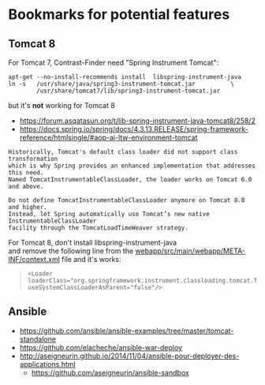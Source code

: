# Bookmarks for potential features


## Tomcat 8

For  Tomcat 7, Contrast-Finder need "Spring Instrument Tomcat":
```
apt-get --no-install-recommends install  libspring-instrument-java      
ln -s   /usr/share/java/spring3-instrument-tomcat.jar          \
        /usr/share/tomcat7/lib/spring3-instrument-tomcat.jar    
```

but it's **not** working for Tomcat 8

- https://forum.asqatasun.org/t/lib-spring-instrument-java-tomcat8/258/2
- https://docs.spring.io/spring/docs/4.3.13.RELEASE/spring-framework-reference/htmlsingle/#aop-aj-ltw-environment-tomcat

```
Historically, Tomcat's default class loader did not support class transformation 
which is why Spring provides an enhanced implementation that addresses this need. 
Named TomcatInstrumentableClassLoader, the loader works on Tomcat 6.0 and above.

Do not define TomcatInstrumentableClassLoader anymore on Tomcat 8.0 and higher. 
Instead, let Spring automatically use Tomcat’s new native InstrumentableClassLoader 
facility through the TomcatLoadTimeWeaver strategy.
```

For Tomcat 8, don't install libspring-instrument-java  
and remove the following line from the [webapp/src/main/webapp/META-INF/context.xml](https://github.com/Asqatasun/Contrast-Finder/blob/develop/webapp/src/main/webapp/META-INF/context.xml#L3) file 
and it's works:
>     <Loader loaderClass="org.springframework.instrument.classloading.tomcat.TomcatInstrumentableClassLoader" useSystemClassLoaderAsParent="false"/>


## Ansible 

- https://github.com/ansible/ansible-examples/tree/master/tomcat-standalone
- https://github.com/elacheche/ansible-war-deploy
- http://aseigneurin.github.io/2014/11/04/ansible-pour-deployer-des-applications.html
     - https://github.com/aseigneurin/ansible-sandbox